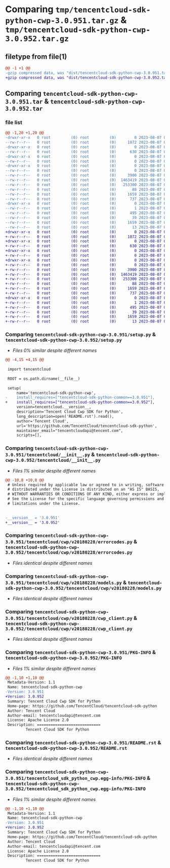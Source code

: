 # Comparing `tmp/tencentcloud-sdk-python-cwp-3.0.951.tar.gz` & `tmp/tencentcloud-sdk-python-cwp-3.0.952.tar.gz`

## filetype from file(1)

```diff
@@ -1 +1 @@
-gzip compressed data, was "dist/tencentcloud-sdk-python-cwp-3.0.951.tar", last modified: Mon Aug  7 00:24:16 2023, max compression
+gzip compressed data, was "dist/tencentcloud-sdk-python-cwp-3.0.952.tar", last modified: Mon Aug  7 08:51:01 2023, max compression
```

## Comparing `tencentcloud-sdk-python-cwp-3.0.951.tar` & `tencentcloud-sdk-python-cwp-3.0.952.tar`

### file list

```diff
@@ -1,20 +1,20 @@
-drwxr-xr-x   0 root         (0) root         (0)        0 2023-08-07 00:24:16.000000 tencentcloud-sdk-python-cwp-3.0.951/
--rw-r--r--   0 root         (0) root         (0)     1072 2023-08-07 00:24:16.000000 tencentcloud-sdk-python-cwp-3.0.951/setup.py
-drwxr-xr-x   0 root         (0) root         (0)        0 2023-08-07 00:24:16.000000 tencentcloud-sdk-python-cwp-3.0.951/tencentcloud/
--rw-r--r--   0 root         (0) root         (0)      630 2023-08-07 00:24:16.000000 tencentcloud-sdk-python-cwp-3.0.951/tencentcloud/__init__.py
-drwxr-xr-x   0 root         (0) root         (0)        0 2023-08-07 00:24:16.000000 tencentcloud-sdk-python-cwp-3.0.951/tencentcloud/cwp/
--rw-r--r--   0 root         (0) root         (0)        0 2023-08-07 00:24:16.000000 tencentcloud-sdk-python-cwp-3.0.951/tencentcloud/cwp/__init__.py
-drwxr-xr-x   0 root         (0) root         (0)        0 2023-08-07 00:24:16.000000 tencentcloud-sdk-python-cwp-3.0.951/tencentcloud/cwp/v20180228/
--rw-r--r--   0 root         (0) root         (0)        0 2023-08-07 00:24:16.000000 tencentcloud-sdk-python-cwp-3.0.951/tencentcloud/cwp/v20180228/__init__.py
--rw-r--r--   0 root         (0) root         (0)     3900 2023-08-07 00:24:16.000000 tencentcloud-sdk-python-cwp-3.0.951/tencentcloud/cwp/v20180228/errorcodes.py
--rw-r--r--   0 root         (0) root         (0)  1463419 2023-08-07 00:24:16.000000 tencentcloud-sdk-python-cwp-3.0.951/tencentcloud/cwp/v20180228/models.py
--rw-r--r--   0 root         (0) root         (0)   253300 2023-08-07 00:24:16.000000 tencentcloud-sdk-python-cwp-3.0.951/tencentcloud/cwp/v20180228/cwp_client.py
--rw-r--r--   0 root         (0) root         (0)       88 2023-08-07 00:24:16.000000 tencentcloud-sdk-python-cwp-3.0.951/setup.cfg
--rw-r--r--   0 root         (0) root         (0)     1659 2023-08-07 00:24:16.000000 tencentcloud-sdk-python-cwp-3.0.951/PKG-INFO
--rw-r--r--   0 root         (0) root         (0)      737 2023-08-07 00:24:16.000000 tencentcloud-sdk-python-cwp-3.0.951/README.rst
-drwxr-xr-x   0 root         (0) root         (0)        0 2023-08-07 00:24:16.000000 tencentcloud-sdk-python-cwp-3.0.951/tencentcloud_sdk_python_cwp.egg-info/
--rw-r--r--   0 root         (0) root         (0)        1 2023-08-07 00:24:16.000000 tencentcloud-sdk-python-cwp-3.0.951/tencentcloud_sdk_python_cwp.egg-info/dependency_links.txt
--rw-r--r--   0 root         (0) root         (0)      495 2023-08-07 00:24:16.000000 tencentcloud-sdk-python-cwp-3.0.951/tencentcloud_sdk_python_cwp.egg-info/SOURCES.txt
--rw-r--r--   0 root         (0) root         (0)       39 2023-08-07 00:24:16.000000 tencentcloud-sdk-python-cwp-3.0.951/tencentcloud_sdk_python_cwp.egg-info/requires.txt
--rw-r--r--   0 root         (0) root         (0)     1659 2023-08-07 00:24:16.000000 tencentcloud-sdk-python-cwp-3.0.951/tencentcloud_sdk_python_cwp.egg-info/PKG-INFO
--rw-r--r--   0 root         (0) root         (0)       13 2023-08-07 00:24:16.000000 tencentcloud-sdk-python-cwp-3.0.951/tencentcloud_sdk_python_cwp.egg-info/top_level.txt
+drwxr-xr-x   0 root         (0) root         (0)        0 2023-08-07 08:51:01.000000 tencentcloud-sdk-python-cwp-3.0.952/
+-rw-r--r--   0 root         (0) root         (0)     1072 2023-08-07 08:51:00.000000 tencentcloud-sdk-python-cwp-3.0.952/setup.py
+drwxr-xr-x   0 root         (0) root         (0)        0 2023-08-07 08:51:01.000000 tencentcloud-sdk-python-cwp-3.0.952/tencentcloud/
+-rw-r--r--   0 root         (0) root         (0)      630 2023-08-07 08:51:00.000000 tencentcloud-sdk-python-cwp-3.0.952/tencentcloud/__init__.py
+drwxr-xr-x   0 root         (0) root         (0)        0 2023-08-07 08:51:01.000000 tencentcloud-sdk-python-cwp-3.0.952/tencentcloud/cwp/
+-rw-r--r--   0 root         (0) root         (0)        0 2023-08-07 08:51:00.000000 tencentcloud-sdk-python-cwp-3.0.952/tencentcloud/cwp/__init__.py
+drwxr-xr-x   0 root         (0) root         (0)        0 2023-08-07 08:51:01.000000 tencentcloud-sdk-python-cwp-3.0.952/tencentcloud/cwp/v20180228/
+-rw-r--r--   0 root         (0) root         (0)        0 2023-08-07 08:51:00.000000 tencentcloud-sdk-python-cwp-3.0.952/tencentcloud/cwp/v20180228/__init__.py
+-rw-r--r--   0 root         (0) root         (0)     3900 2023-08-07 08:51:00.000000 tencentcloud-sdk-python-cwp-3.0.952/tencentcloud/cwp/v20180228/errorcodes.py
+-rw-r--r--   0 root         (0) root         (0)  1463419 2023-08-07 08:51:00.000000 tencentcloud-sdk-python-cwp-3.0.952/tencentcloud/cwp/v20180228/models.py
+-rw-r--r--   0 root         (0) root         (0)   253300 2023-08-07 08:51:00.000000 tencentcloud-sdk-python-cwp-3.0.952/tencentcloud/cwp/v20180228/cwp_client.py
+-rw-r--r--   0 root         (0) root         (0)       88 2023-08-07 08:51:01.000000 tencentcloud-sdk-python-cwp-3.0.952/setup.cfg
+-rw-r--r--   0 root         (0) root         (0)     1659 2023-08-07 08:51:01.000000 tencentcloud-sdk-python-cwp-3.0.952/PKG-INFO
+-rw-r--r--   0 root         (0) root         (0)      737 2023-08-07 08:51:00.000000 tencentcloud-sdk-python-cwp-3.0.952/README.rst
+drwxr-xr-x   0 root         (0) root         (0)        0 2023-08-07 08:51:01.000000 tencentcloud-sdk-python-cwp-3.0.952/tencentcloud_sdk_python_cwp.egg-info/
+-rw-r--r--   0 root         (0) root         (0)        1 2023-08-07 08:51:01.000000 tencentcloud-sdk-python-cwp-3.0.952/tencentcloud_sdk_python_cwp.egg-info/dependency_links.txt
+-rw-r--r--   0 root         (0) root         (0)      495 2023-08-07 08:51:01.000000 tencentcloud-sdk-python-cwp-3.0.952/tencentcloud_sdk_python_cwp.egg-info/SOURCES.txt
+-rw-r--r--   0 root         (0) root         (0)       39 2023-08-07 08:51:01.000000 tencentcloud-sdk-python-cwp-3.0.952/tencentcloud_sdk_python_cwp.egg-info/requires.txt
+-rw-r--r--   0 root         (0) root         (0)     1659 2023-08-07 08:51:01.000000 tencentcloud-sdk-python-cwp-3.0.952/tencentcloud_sdk_python_cwp.egg-info/PKG-INFO
+-rw-r--r--   0 root         (0) root         (0)       13 2023-08-07 08:51:01.000000 tencentcloud-sdk-python-cwp-3.0.952/tencentcloud_sdk_python_cwp.egg-info/top_level.txt
```

### Comparing `tencentcloud-sdk-python-cwp-3.0.951/setup.py` & `tencentcloud-sdk-python-cwp-3.0.952/setup.py`

 * *Files 0% similar despite different names*

```diff
@@ -4,15 +4,15 @@
 
 import tencentcloud
 
 ROOT = os.path.dirname(__file__)
 
 setup(
     name='tencentcloud-sdk-python-cwp',
-    install_requires=["tencentcloud-sdk-python-common==3.0.951"],
+    install_requires=["tencentcloud-sdk-python-common==3.0.952"],
     version=tencentcloud.__version__,
     description='Tencent Cloud Cwp SDK for Python',
     long_description=open('README.rst').read(),
     author='Tencent Cloud',
     url='https://github.com/TencentCloud/tencentcloud-sdk-python',
     maintainer_email="tencentcloudapi@tencent.com",
     scripts=[],
```

### Comparing `tencentcloud-sdk-python-cwp-3.0.951/tencentcloud/__init__.py` & `tencentcloud-sdk-python-cwp-3.0.952/tencentcloud/__init__.py`

 * *Files 1% similar despite different names*

```diff
@@ -10,8 +10,8 @@
 # Unless required by applicable law or agreed to in writing, software
 # distributed under the License is distributed on an "AS IS" BASIS,
 # WITHOUT WARRANTIES OR CONDITIONS OF ANY KIND, either express or implied.
 # See the License for the specific language governing permissions and
 # limitations under the License.
 
 
-__version__ = '3.0.951'
+__version__ = '3.0.952'
```

### Comparing `tencentcloud-sdk-python-cwp-3.0.951/tencentcloud/cwp/v20180228/errorcodes.py` & `tencentcloud-sdk-python-cwp-3.0.952/tencentcloud/cwp/v20180228/errorcodes.py`

 * *Files identical despite different names*

### Comparing `tencentcloud-sdk-python-cwp-3.0.951/tencentcloud/cwp/v20180228/models.py` & `tencentcloud-sdk-python-cwp-3.0.952/tencentcloud/cwp/v20180228/models.py`

 * *Files identical despite different names*

### Comparing `tencentcloud-sdk-python-cwp-3.0.951/tencentcloud/cwp/v20180228/cwp_client.py` & `tencentcloud-sdk-python-cwp-3.0.952/tencentcloud/cwp/v20180228/cwp_client.py`

 * *Files identical despite different names*

### Comparing `tencentcloud-sdk-python-cwp-3.0.951/PKG-INFO` & `tencentcloud-sdk-python-cwp-3.0.952/PKG-INFO`

 * *Files 1% similar despite different names*

```diff
@@ -1,10 +1,10 @@
 Metadata-Version: 1.1
 Name: tencentcloud-sdk-python-cwp
-Version: 3.0.951
+Version: 3.0.952
 Summary: Tencent Cloud Cwp SDK for Python
 Home-page: https://github.com/TencentCloud/tencentcloud-sdk-python
 Author: Tencent Cloud
 Author-email: tencentcloudapi@tencent.com
 License: Apache License 2.0
 Description: ============================
         Tencent Cloud SDK for Python
```

### Comparing `tencentcloud-sdk-python-cwp-3.0.951/README.rst` & `tencentcloud-sdk-python-cwp-3.0.952/README.rst`

 * *Files identical despite different names*

### Comparing `tencentcloud-sdk-python-cwp-3.0.951/tencentcloud_sdk_python_cwp.egg-info/PKG-INFO` & `tencentcloud-sdk-python-cwp-3.0.952/tencentcloud_sdk_python_cwp.egg-info/PKG-INFO`

 * *Files 1% similar despite different names*

```diff
@@ -1,10 +1,10 @@
 Metadata-Version: 1.1
 Name: tencentcloud-sdk-python-cwp
-Version: 3.0.951
+Version: 3.0.952
 Summary: Tencent Cloud Cwp SDK for Python
 Home-page: https://github.com/TencentCloud/tencentcloud-sdk-python
 Author: Tencent Cloud
 Author-email: tencentcloudapi@tencent.com
 License: Apache License 2.0
 Description: ============================
         Tencent Cloud SDK for Python
```

